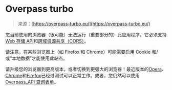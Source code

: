 <!--yml

类别：未分类

日期：2024-05-27 15:06:29

-->

# Overpass turbo

> 来源：[https://overpass-turbo.eu/](https://overpass-turbo.eu/)

您当前使用的浏览器（很可能）无法运行（重要部分的）此应用程序。它必须支持[Web 存储 API](http://en.wikipedia.org/wiki/Web_storage#localStorage)和[跨域资源共享（CORS）](http://en.wikipedia.org/wiki/Cross-origin_resource_sharing)。

请注意，在某些浏览器上（如 Firefox 和 Chrome）可能需要启用 Cookie 和/或“本地数据”才能使用此站点。

请升级您的浏览器到更高版本，或者切换到更强大的浏览器！最近版本的[Opera](http://www.opera.com)、[Chrome](http://www.google.com/intl/de/chrome/browser/)和[Firefox](http://www.mozilla.org/de/firefox/)已经过测试可以正常工作。或者，您仍然可以使用[Overpass_API 查询表单](http://overpass-api.de/query_form.html)。
